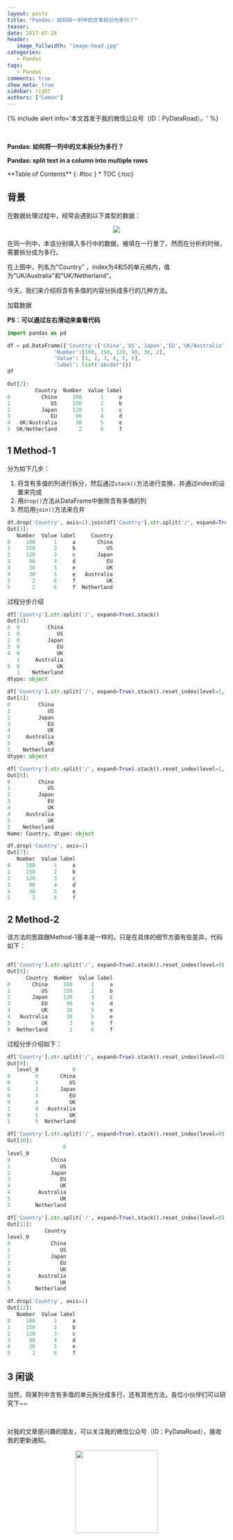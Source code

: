 ```yaml
---
layout: posts
title: "Pandas: 如何将一列中的文本拆分为多行？"
teaser:
date: 2017-07-28
header:
   image_fullwidth: "image-head.jpg"
categories:
   - Pandas
tags:
   - Pandas
comments: true
show_meta: true
sidebar: right
authors: ["Lemon"]
---
```




{% include alert info='本文首发于我的微信公众号（ID：PyDataRoad）。' %}

<br>

**Pandas: 如何将一列中的文本拆分为多行？**

**Pandas: split text in a column into multiple rows**

<div class="panel radius" markdown="1">
**Table of Contents**
{: #toc }
*  TOC
{:toc}
</div>


## 背景

在数据处理过程中，经常会遇到以下类型的数据：

<div align="center">
    <img src="/images/posts/split-text.jpg">
</div>



在同一列中，本该分别填入多行中的数据，被填在一行里了，然而在分析的时候，需要拆分成为多行。

在上图中，列名为"Country" ，index为4和5的单元格内，值为"UK/Australia"和"UK/Netherland"。

今天，我们来介绍将含有多值的内容分拆成多行的几种方法。

加载数据

**PS：可以通过左右滑动来查看代码**

```python
import pandas as pd

df = pd.DataFrame({'Country':['China','US','Japan','EU','UK/Australia', 'UK/Netherland'],
               'Number':[100, 150, 120, 90, 30, 2],
               'Value': [1, 2, 3, 4, 5, 6],
               'label': list('abcdef')})
df

Out[2]:
         Country  Number  Value label
0          China     100      1     a
1             US     150      2     b
2          Japan     120      3     c
3             EU      90      4     d
4   UK/Australia      30      5     e
5  UK/Netherland       2      6     f
```

## 1 Method-1

分为如下几步：
1. 将含有多值的列进行拆分，然后通过`stack()`方法进行变换，并通过index的设置来完成
1. 用`drop()`方法从DataFrame中删除含有多值的列
1. 然后用`join()`方法来合并

```python
df.drop('Country', axis=1).join(df['Country'].str.split('/', expand=True).stack().reset_index(level=1, drop=True).rename('Country'))
Out[3]:
   Number  Value label     Country
0     100      1     a       China
1     150      2     b          US
2     120      3     c       Japan
3      90      4     d          EU
4      30      5     e          UK
4      30      5     e   Australia
5       2      6     f          UK
5       2      6     f  Netherland
```

过程分步介绍

```python
df['Country'].str.split('/', expand=True).stack()
Out[4]:
0  0         China
1  0            US
2  0         Japan
3  0            EU
4  0            UK
   1     Australia
5  0            UK
   1    Netherland
dtype: object

df['Country'].str.split('/', expand=True).stack().reset_index(level=1, drop=True)
Out[5]:
0         China
1            US
2         Japan
3            EU
4            UK
4     Australia
5            UK
5    Netherland
dtype: object

df['Country'].str.split('/', expand=True).stack().reset_index(level=1, drop=True).rename('Country')
Out[6]:
0         China
1            US
2         Japan
3            EU
4            UK
4     Australia
5            UK
5    Netherland
Name: Country, dtype: object

df.drop('Country', axis=1)
Out[7]:
   Number  Value label
0     100      1     a
1     150      2     b
2     120      3     c
3      90      4     d
4      30      5     e
5       2      6     f
```



## 2 Method-2

该方法的思路跟Method-1基本是一样的，只是在具体的细节方面有些差异。代码如下：


```python

df['Country'].str.split('/', expand=True).stack().reset_index(level=0).set_index('level_0').rename(columns={0:'Country'}).join(df.drop('Country', axis=1))
Out[8]:
      Country  Number  Value label
0       China     100      1     a
1          US     150      2     b
2       Japan     120      3     c
3          EU      90      4     d
4          UK      30      5     e
4   Australia      30      5     e
5          UK       2      6     f
5  Netherland       2      6     f
```

过程分步介绍如下：

```python
df['Country'].str.split('/', expand=True).stack().reset_index(level=0)
Out[9]:
   level_0           0
0        0       China
0        1          US
0        2       Japan
0        3          EU
0        4          UK
1        4   Australia
0        5          UK
1        5  Netherland

df['Country'].str.split('/', expand=True).stack().reset_index(level=0).set_index('level_0')
Out[10]:
                  0
level_0            
0             China
1                US
2             Japan
3                EU
4                UK
4         Australia
5                UK
5        Netherland

df['Country'].str.split('/', expand=True).stack().reset_index(level=0).set_index('level_0').rename(columns={0:'Country'})
Out[11]:
            Country
level_0            
0             China
1                US
2             Japan
3                EU
4                UK
4         Australia
5                UK
5        Netherland

df.drop('Country', axis=1)
Out[12]:
   Number  Value label
0     100      1     a
1     150      2     b
2     120      3     c
3      90      4     d
4      30      5     e
5       2      6     f
```


## 3 闲谈

当然，将某列中含有多值的单元拆分成多行，还有其他方法，各位小伙伴们可以研究下~~


<br>

对我的文章感兴趣的朋友，可以关注我的微信公众号（ID：PyDataRoad），接收我的更新通知。

<div align="center">
    <img src="/images/qrcode.jpg" width="190">
</div>
